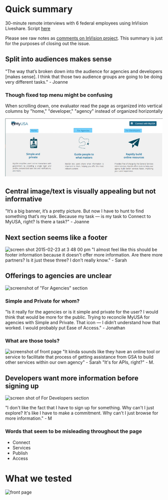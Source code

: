 # Quick summary

30-minute remote interviews with 6 federal employees using InVision Liveshare. Script [here](https://myusa.hackpad.com/Template-Onsite-User-Interview-Questions-y08pqBL0EvA)

Please see raw notes as [comments on InVision project](https://projects.invisionapp.com/d/main#/console/2318574/62062701/comments). This summary is just for the purposes of closing out the issue. 

## Split into audiences makes sense
"The way that’s broken down into the audience for agencies and developers [makes sense]. I think that those two audience groups are going to be doing very different tasks." - Joanne

### Though fixed top menu might be confusing
When scrolling down, one evaluator read the page as organized into vertical columns by "home," "developer," "agency" instead of organized horizontally

![Screenshot of scroll with fixed top menu](https://github.com/18F/myusa-ux/blob/master/images/Screen%20Shot%202015-02-25%20at%203.36.42%20PM.png)

## Central image/text is visually appealing but not informative
"It’s a big banner, it’s a pretty picture. But now I have to hunt to find something that’s my task. Because my task — is my task to Connect to MyUSA, right? Is there a task?" - Joanne

## Next section seems like a footer
![screen shot 2015-02-23 at 3 48 00 pm](https://cloud.githubusercontent.com/assets/10067318/6340392/a6d4af4c-bb73-11e4-8c61-0c2acd5d0fd2.png)
"I almost feel like this should be footer information because it doesn't offer more information. Are there more partners? Is it just these three? I don't really know." - Sarah

## Offerings to agencies are unclear
![screenshot of "For Agencies" section](https://cloud.githubusercontent.com/assets/10067318/6340625/fd77e222-bb75-11e4-8043-e63a9a1b6eda.png)

### Simple and Private for whom?
"Is it really for the agencies or is it simple and private for the user? I would think that would be more for the public. Trying to reconcile MyUSA for agencies with Simple and Private. That icon — I didn’t understand how that worked. I would probably put Ease of Access." - Jonathan

### What are those tools? 
![screenshot of front page](https://cloud.githubusercontent.com/assets/10067318/6340508/be611640-bb74-11e4-8f84-f7624dc0f707.png)
"It kinda sounds like they have an online tool or service to facilitate that process of getting assistance from GSA to build other services within our own agency" - Sarah 
"It's for APIs, right?" - M.

## Developers want more information before signing up

![screen shot of For Developers section](https://cloud.githubusercontent.com/assets/10067318/6340583/68df8214-bb75-11e4-8005-888b67cc7f85.png)

"I don't like the fact that I have to sign up for something. Why can't I just explore? It's like I have to make a commitment. Why can't I just browse for more information." - M

### Words that seem to be misleading throughout the page
* Connect
* Services
* Publish
* Access

# What we tested
![front page](https://cloud.githubusercontent.com/assets/10067318/6340677/95c5de62-bb76-11e4-8118-aa77361629b9.png)
